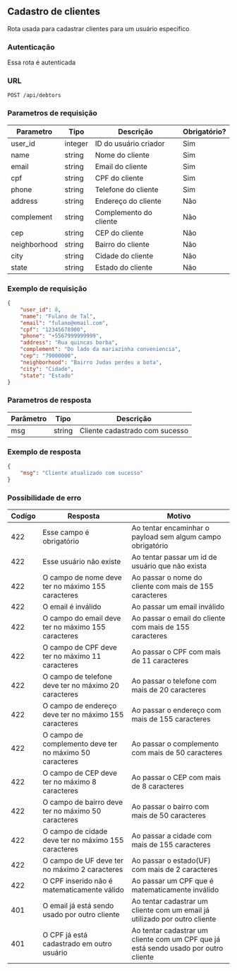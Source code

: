 ## Cadastro de clientes

Rota usada para cadastrar clientes para um usuário especifico

### Autenticação

Essa rota é autenticada

### URL

`POST /api/debtors`

### Parametros de requisição

| Parametro    | Tipo    | Descrição              | Obrigatório? |
|--------------|---------|------------------------|--------------|
| user_id      | integer | ID do usuário criador  | Sim          |
| name         | string  | Nome do cliente        | Sim          |
| email        | string  | Email do cliente       | Sim          |
| cpf          | string  | CPF do cliente         | Sim          |
| phone        | string  | Telefone do cliente    | Sim          |
| address      | string  | Endereço do cliente    | Não          |
| complement   | string  | Complemento do cliente | Não          |
| cep          | string  | CEP do cliente         | Não          |
| neighborhood | string  | Bairro do cliente      | Não          |
| city         | string  | Cidade do cliente      | Não          |
| state        | string  | Estado do cliente      | Não          |          

### Exemplo de requisição

```json
{
    "user_id": 8,
    "name": "Fulano de Tal",
    "email": "fulano@email.com",
    "cpf": "12345678900",
    "phone": "+5567999999999",
    "address": "Rua quincas borba",
    "complement": "Do lado da mariazinha conveniencia",
    "cep": "79000000",
    "neighborhood": "Bairro Judas perdeu a bota",
    "city": "Cidade",
    "state": "Estado"
}
```
### Parametros de resposta

| Parâmetro | Tipo   | Descrição                      |
|-----------|--------|--------------------------------|
| msg       | string | Cliente cadastrado com sucesso |

### Exemplo de resposta

```json
{
    "msg": "Cliente atualizado com sucesso"
}
```

### Possibilidade de erro

| Codígo | Resposta                                                | Motivo                                                                              |
|--------|---------------------------------------------------------|-------------------------------------------------------------------------------------|
| 422    | Esse campo é obrigatório                                | Ao tentar encaminhar o payload sem algum campo obrigatório                          |
| 422    | Esse usuário não existe                                 | Ao tentar passar um id de usuário que não exista                                    |
| 422    | O campo de nome deve ter no máximo 155 caracteres       | Ao passar o nome do cliente com mais de 155 caracteres                              |
| 422    | O email é inválido                                      | Ao passar um email inválido                                                         |
| 422    | O campo do email deve ter no máximo 155 caracteres      | Ao passar o email do cliente com mais de 155 caracteres                             |
| 422    | O campo de CPF deve ter no máximo 11 caracteres         | Ao passar o CPF com mais de 11 caracteres                                           |
| 422    | O campo de telefone deve ter no máximo 20 caracteres    | Ao passar o telefone com mais de 20 caracteres                                      |
| 422    | O campo de endereço deve ter no máximo 155 caracteres   | Ao passar o endereço com mais de 155 caracteres                                     |
| 422    | O campo de complemento deve ter no máximo 50 caracteres | Ao passar o complemento com mais de 50 caracteres                                   |
| 422    | O campo de CEP deve ter no máximo 8 caracteres          | Ao passar o CEP com mais de 8 caracteres                                            |
| 422    | O campo de bairro deve ter no máximo 50 caracteres      | Ao passar o bairro com mais de 50 caracteres                                        |
| 422    | O campo de cidade deve ter no máximo 155 caracteres     | Ao passar a cidade com mais de 155 caracteres                                       |
| 422    | O campo de UF deve ter no máximo 2 caracteres           | Ao passar o estado(UF) com mais de 2 caracteres                                     |
| 422    | O CPF inserido não é matematicamente válido             | Ao passar um CPF que é matematicamente inválido                                     |
| 401    | O email já está sendo usado por outro cliente           | Ao tentar cadastrar um cliente com um email já utilizado por outro cliente          |
| 401    | O CPF já está cadastrado em outro usuário               | Ao tentar cadastrar um cliente com um CPF que já está sendo usado por outro cliente |
